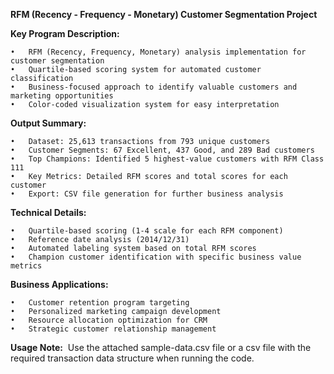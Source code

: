 **RFM (Recency - Frequency - Monetary) Customer Segmentation Project**

**Key Program Description:**

	•	RFM (Recency, Frequency, Monetary) analysis implementation for customer segmentation
	•	Quartile-based scoring system for automated customer classification
	•	Business-focused approach to identify valuable customers and marketing opportunities
	•	Color-coded visualization system for easy interpretation
 
**Output Summary:**

	•	Dataset: 25,613 transactions from 793 unique customers
	•	Customer Segments: 67 Excellent, 437 Good, and 289 Bad customers
	•	Top Champions: Identified 5 highest-value customers with RFM Class 111
	•	Key Metrics: Detailed RFM scores and total scores for each customer
	•	Export: CSV file generation for further business analysis
 
**Technical Details:**

	•	Quartile-based scoring (1-4 scale for each RFM component)
	•	Reference date analysis (2014/12/31)
	•	Automated labeling system based on total RFM scores
	•	Champion customer identification with specific business value metrics
 
**Business Applications:**

	•	Customer retention program targeting
	•	Personalized marketing campaign development
	•	Resource allocation optimization for CRM
	•	Strategic customer relationship management
 
**Usage Note:**  Use the attached sample-data.csv file or a csv file with the required transaction data structure when running the code.
